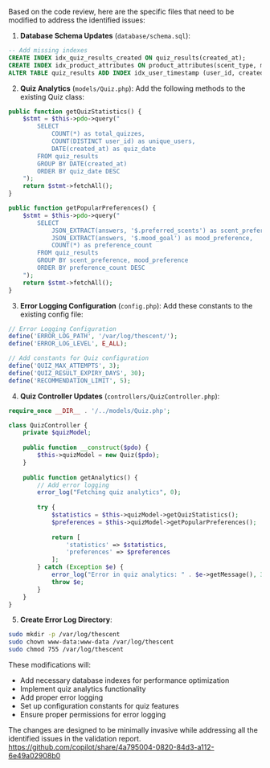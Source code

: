 Based on the code review, here are the specific files that need to be modified to address the identified issues:

1. **Database Schema Updates** (`database/schema.sql`):
```sql
-- Add missing indexes
CREATE INDEX idx_quiz_results_created ON quiz_results(created_at);
CREATE INDEX idx_product_attributes ON product_attributes(scent_type, mood_effect);
ALTER TABLE quiz_results ADD INDEX idx_user_timestamp (user_id, created_at);
```

2. **Quiz Analytics** (`models/Quiz.php`):
Add the following methods to the existing Quiz class:
```php
public function getQuizStatistics() {
    $stmt = $this->pdo->query("
        SELECT 
            COUNT(*) as total_quizzes,
            COUNT(DISTINCT user_id) as unique_users,
            DATE(created_at) as quiz_date
        FROM quiz_results 
        GROUP BY DATE(created_at)
        ORDER BY quiz_date DESC
    ");
    return $stmt->fetchAll();
}

public function getPopularPreferences() {
    $stmt = $this->pdo->query("
        SELECT 
            JSON_EXTRACT(answers, '$.preferred_scents') as scent_preference,
            JSON_EXTRACT(answers, '$.mood_goal') as mood_preference,
            COUNT(*) as preference_count
        FROM quiz_results
        GROUP BY scent_preference, mood_preference
        ORDER BY preference_count DESC
    ");
    return $stmt->fetchAll();
}
```

3. **Error Logging Configuration** (`config.php`):
Add these constants to the existing config file:
```php
// Error Logging Configuration
define('ERROR_LOG_PATH', '/var/log/thescent/');
define('ERROR_LOG_LEVEL', E_ALL);

// Add constants for Quiz configuration
define('QUIZ_MAX_ATTEMPTS', 3);
define('QUIZ_RESULT_EXPIRY_DAYS', 30);
define('RECOMMENDATION_LIMIT', 5);
```

4. **Quiz Controller Updates** (`controllers/QuizController.php`):
```php
require_once __DIR__ . '/../models/Quiz.php';

class QuizController {
    private $quizModel;
    
    public function __construct($pdo) {
        $this->quizModel = new Quiz($pdo);
    }
    
    public function getAnalytics() {
        // Add error logging
        error_log("Fetching quiz analytics", 0);
        
        try {
            $statistics = $this->quizModel->getQuizStatistics();
            $preferences = $this->quizModel->getPopularPreferences();
            
            return [
                'statistics' => $statistics,
                'preferences' => $preferences
            ];
        } catch (Exception $e) {
            error_log("Error in quiz analytics: " . $e->getMessage(), 3, ERROR_LOG_PATH . 'quiz_errors.log');
            throw $e;
        }
    }
}
```

5. **Create Error Log Directory**:
```bash
sudo mkdir -p /var/log/thescent
sudo chown www-data:www-data /var/log/thescent
sudo chmod 755 /var/log/thescent
```

These modifications will:
- Add necessary database indexes for performance optimization
- Implement quiz analytics functionality
- Add proper error logging
- Set up configuration constants for quiz features
- Ensure proper permissions for error logging

The changes are designed to be minimally invasive while addressing all the identified issues in the validation report.  
https://github.com/copilot/share/4a795004-0820-84d3-a112-6e49a02908b0
